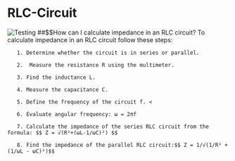 # RLC-Circuit
<img src="download.png" alt="Testing">
##$$How can I calculate impedance in an RLC circuit?
To calculate impedance in an RLC circuit follow these steps:


       1. Determine whether the circuit is in series or parallel. 

       2.  Measure the resistance R using the multimeter. 
    
       3. Find the inductance L. 
   
       4. Measure the capacitance C. 
     
       5. Define the frequency of the circuit f. <
   
       6. Evaluate angular frequency: ω = 2πf 
    
       7. Calculate the impedance of the series RLC circuit from the formula: $$ Z = √(R²+(ωL-1/ωC)²) $$
   
       8. Find the impedance of the parallel RLC circuit:$$ Z = 1/√(1/R² + (1/ωL - ωC)²)$$  
     

